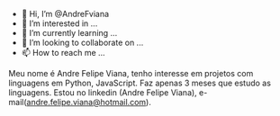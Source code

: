 - 👋 Hi, I’m @AndreFviana
- 👀 I’m interested in ...
- 🌱 I’m currently learning ...
- 💞️ I’m looking to collaborate on ...
- 📫 How to reach me ...

<!---
AndreFviana/AndreFviana is a ✨ special ✨ repository because its `README.md` (this file) appears on your GitHub profile.
You can click the Preview link to take a look at your changes.
--->
Meu nome é Andre Felipe Viana, tenho interesse em projetos com linguagens em Python, JavaScript. Faz apenas 3 meses que estudo as linguagens.
Estou no linkedin (Andre Felipe Viana), e-mail(andre.felipe.viana@hotmail.com).
